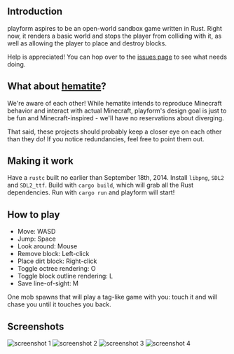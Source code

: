 ## Introduction

playform aspires to be an open-world sandbox game written in Rust.
Right now, it renders a basic world and stops the player from colliding
with it, as well as allowing the player to place and destroy blocks.

Help is appreciated! You can hop over to the [issues page](https://github.com/bfops/playform/issues) to see what needs doing.

## What about [hematite](https://github.com/PistonDevelopers/hematite)?

We're aware of each other! While hematite intends to reproduce Minecraft behavior and interact with actual Minecraft, playform's design goal is just to be fun and Minecraft-inspired - we'll have no reservations about diverging.

That said, these projects should probably keep a closer eye on each other than they do! If you notice redundancies, feel free to point them out.

## Making it work

Have a `rustc` built no earlier than September 18th, 2014.
Install `libpng`, `SDL2` and `SDL2_ttf`.
Build with `cargo build`, which will grab all the Rust dependencies.
Run with `cargo run` and playform will start!

## How to play

  * Move: WASD
  * Jump: Space
  * Look around: Mouse
  * Remove block: Left-click
  * Place dirt block: Right-click
  * Toggle octree rendering: O
  * Toggle block outline rendering: L
  * Save line-of-sight: M

One mob spawns that will play a tag-like game with you: touch it and will chase you until it touches you back.

## Screenshots

![screenshot 1](/../screenshots/screenshots/screenshot1.png?raw=true)
![screenshot 2](/../screenshots/screenshots/screenshot2.png?raw=true)
![screenshot 3](/../screenshots/screenshots/screenshot3.png?raw=true)
![screenshot 4](/../screenshots/screenshots/screenshot4.png?raw=true)
